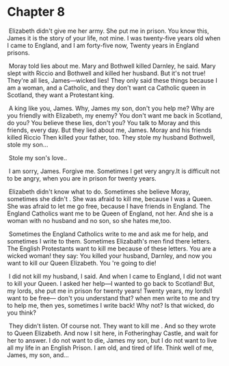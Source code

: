 # Chapter 8

​	Elizabeth didn't give me  her army. She put me in prison. You know this, James it is the story of your life, not mine. I was twenty-five years old when I came to England, and I am forty-five now, Twenty years in England prisons.

​	Moray told lies about me. Mary and Bothwell killed Darnley, he said. Mary slept with Riccio and Bothwell and killed her husband. But it's not true! They're all lies, James—wicked lies! They only said these things because I am a woman, and a Catholic, and they don't want ca Catholic queen in Scotland, they want a Protestant king.

​	A king like you, James. Why, James my son, don't you help me? Why are you friendly with Elizabeth, my enemy? You don't want me back in Scotland, do you? You believe these lies, don't you? You talk to Moray and this friends, every day. But they lied about me, James. Moray and his friends killed Riccio Then killed your father, too. They stole my  husband Bothwell, stole my son...

​	Stole my son's love..

​	I  am sorry, James. Forgive me. Sometimes I get very angry.It is difficult not to be angry, when you are in prison for twenty years.

​	Elizabeth didn't know what to do. Sometimes she believe Moray, sometimes she didn't . She was afraid to kill me, because I was a Queen. She was afraid to let me go free, because I have friends in England. The England Catholics want me to be Queen of England, not her. And she is a woman with no husband and no son, so she hates me,too.

​	Sometimes the England Catholics write to me and ask me for help, and sometimes I write to them. Sometimes Elizabath's men find there letters. The English Protestants want to kill me because of these letters. You are a wicked woman! they say: You killed your husband, Darnley, and now you want to kill our Queen Elizabeth. You 're going to die!

​	I did not kill my husband, I said. And when I came to England, I did not want to kill your Queen. I asked her help—I wanted to go back to Scotland! But, my lords, she put me in prison for twenty years! Twenty years, my lords!I want to be free— don't you understand that? when men write to me and try to help me, then yes, sometimes I write back! Why not? Is that wicked, do you think?

​	They didn't listen. Of course not. They want to kill me . And so they wrote to Queen Elizabeth. And now I sit here, in Fotheringhay Castle, and wait for her to answer. I do not want to die, James my son, but I do  not want to live all my life in an English Prison. I am old, and tired of life. Think well of me, James, my son, and...